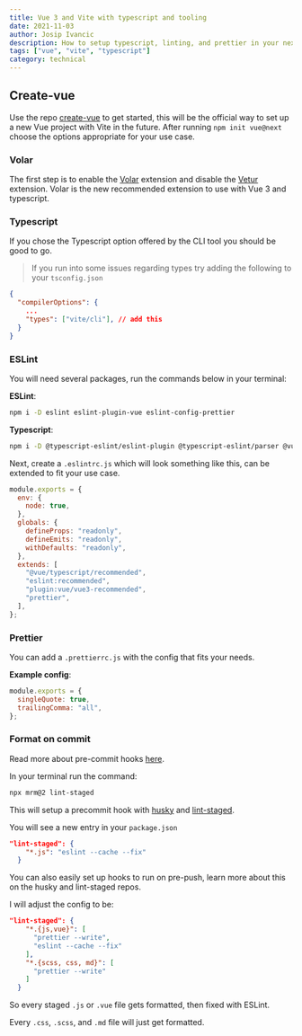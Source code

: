 ```yaml
---
title: Vue 3 and Vite with typescript and tooling
date: 2021-11-03
author: Josip Ivancic
description: How to setup typescript, linting, and prettier in your next Vue and Vite project
tags: ["vue", "vite", "typescript"]
category: technical
---
```


<script setup>
import PostMeta from '@/components/PostMeta.vue'
</script>

<PostMeta repo="https://github.com/josip2312/vue-ts-eslint-template"/>

## Create-vue

Use the repo [create-vue](https://github.com/vuejs/create-vue) to get started, this will be the official way to set up a new Vue project with Vite in the future. After running `npm init vue@next` choose the options appropriate for your use case.

### Volar

The first step is to enable the [Volar](https://github.com/johnsoncodehk/volar) extension and disable the [Vetur](https://github.com/vuejs/vetur) extension.
Volar is the new recommended extension to use with Vue 3 and typescript.

### Typescript

If you chose the Typescript option offered by the CLI tool you should be good to go.

> If you run into some issues regarding types try adding the following to your `tsconfig.json`

```json
{
  "compilerOptions": {
    ...
    "types": ["vite/cli"], // add this
  }
}
```

### ESLint

You will need several packages, run the commands below in your terminal:

**ESLint**:

```bash
npm i -D eslint eslint-plugin-vue eslint-config-prettier
```

**Typescript**:

```bash
npm i -D @typescript-eslint/eslint-plugin @typescript-eslint/parser @vue/eslint-config-typescript
```

Next, create a `.eslintrc.js` which will look something like this, can be extended to fit your use case.

```js
module.exports = {
  env: {
    node: true,
  },
  globals: {
    defineProps: "readonly",
    defineEmits: "readonly",
    withDefaults: "readonly",
  },
  extends: [
    "@vue/typescript/recommended",
    "eslint:recommended",
    "plugin:vue/vue3-recommended",
    "prettier",
  ],
};
```

### Prettier

You can add a `.prettierrc.js` with the config that fits your needs.

**Example config**:

```js
module.exports = {
  singleQuote: true,
  trailingComma: "all",
};
```

### Format on commit

Read more about pre-commit hooks [here](https://prettier.io/docs/en/precommit.html).

In your terminal run the command:

```bash
npx mrm@2 lint-staged
```

This will setup a precommit hook with [husky](https://github.com/typicode/husky) and [lint-staged](https://github.com/okonet/lint-staged).

You will see a new entry in your `package.json`

```json
"lint-staged": {
    "*.js": "eslint --cache --fix"
  }
```

You can also easily set up hooks to run on pre-push, learn more about this on the husky and lint-staged repos.

I will adjust the config to be:

```json
"lint-staged": {
    "*.{js,vue}": [
      "prettier --write",
      "eslint --cache --fix"
    ],
    "*.{scss, css, md}": [
      "prettier --write"
    ]
  }
```

So every staged `.js` or `.vue` file gets formatted, then fixed with ESLint.

Every `.css`, `.scss`, and `.md` file will just get formatted.
